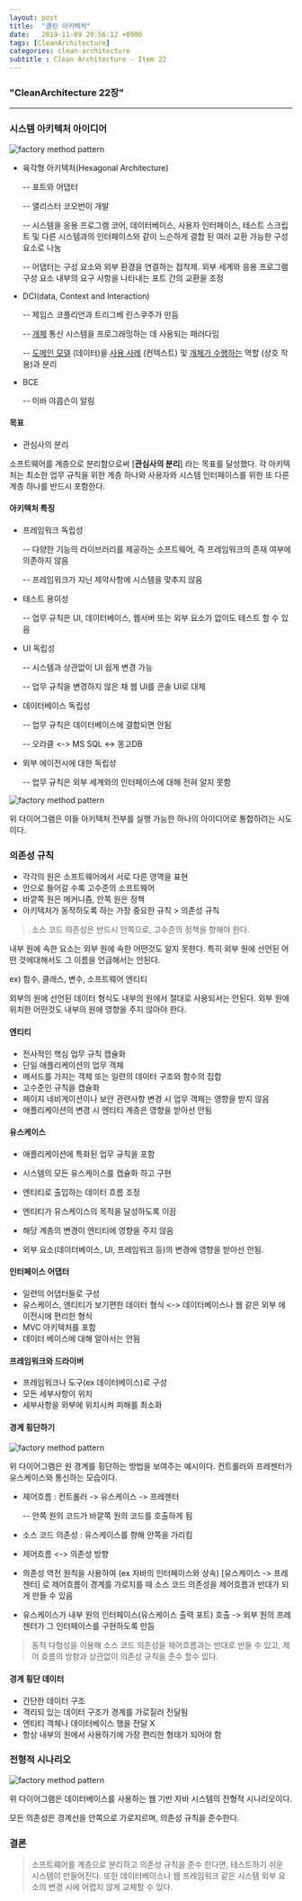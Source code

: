 ```yaml
---
layout: post
title:  "클린 아키텍처"
date:   2019-11-09 20:56:12 +0900
tags: [CleanArchitecture]
categories: clean-architecture
subtitle : Clean Architecture - Item 22
---
```


### "CleanArchitecture 22장"
---

### 시스템 아키텍처 아이디어

![factory method pattern](1.png)

<!-- more -->

- 육각형 아키텍처(Hexagonal Architecture) 

  -- 포트와 어댑터

  -- 앨리스터 코오번이 개발

  -- 시스템을 응용 프로그램 코어, 데이터베이스, 사용자 인터페이스, 테스트 스크립트 및 다른 시스템과의 인터페이스와 같이 느슨하게 결합 된 여러 교환 가능한 구성 요소로 나눔

  -- 어댑터는 구성 요소와 외부 환경을 연결하는 접착제. 외부 세계와 응용 프로그램 구성 요소 내부의 요구 사항을 나타내는 포트 간의 교환을 조정

- DCI(data, Context and Interaction)

  -- 제임스 코플리언과 트리그베 린스쿠주가 만듬

  -- [개체](https://en.wikipedia.org/wiki/Object_(computer_science)) 통신 시스템을 프로그래밍하는 데 사용되는 패러다임 

  --  [도메인 모델](https://en.wikipedia.org/wiki/Domain_model) (데이터)을 [사용 사례](https://en.wikipedia.org/wiki/Use_case) (컨텍스트) 및 [개체가 수행하는](https://en.wikipedia.org/wiki/Object_(computer_science)) 역할 (상호 작용)과 분리

- BCE 

  -- 이바 야콥슨이 알림
  
  

#### 목표

- 관심사의 분리 

소프트웨어를 계층으로 분리함으로써 [**관심사의 분리**] 라는 목표를 달성했다. 각 아키텍처는 최소한 업무 규칙을  위한 계층 하나와 사용자와 시스템 인터페이스를 위한 또 다른 계층 하나를 반드시 포함한다. 



#### 아키텍처 특징

- 프레임워크 독립성 

  -- 다양한 기능의 라이브러리를 제공하는 소프트웨어, 즉 프레임워크의 존재 여부에 의존하지 않음

  -- 프레임워크가 지닌 제약사항에 시스템을 맞추지 않음

- 테스트 용이성

  -- 업무 규칙은 UI, 데이터베이스, 웹서버 또는 외부 요소가 없이도 테스트 할 수 있음

- UI 독립성

  -- 시스템과 상관없이 UI 쉽게 변경 가능

  -- 업무 규칙을 변경하지 않은 채 웹 UI를 콘솔 UI로 대체 

- 데이터베이스 독립성

  -- 업무 규칙은 데이터베이스에 결합되면 안됨

  -- 오라클 <-> MS SQL <-> 몽고DB 

- 외부 에이전시에 대한 독립성

  -- 업무 규칙은 외부 세계와의 인터페이스에 대해 전혀 알지 못함
  
  

![factory method pattern](2.jpg)

위 다이어그램은 이들 아키텍처 전부를 실행 가능한 하나의 아이디어로 통합하려는 시도이다.



### 의존성 규칙

- 각각의 원은 소프트웨어에서 서로 다른 영역을 표현
-  안으로 들어갈 수록 고수준의 소프트웨어
- 바깥쪽 원은 메커니즘, 안쪽 원은 정책
- 아키텍처가 동작하도록 하는 가장 중요한 규칙 > 의존성 규칙

> 소스 코드 의존성은 반드시 안쪽으로, 고수준의 정책을 향해야 한다. 



내부 원에 속한 요소는 외부 원에 속한 어떤것도 알지 못한다. 특히 외부 원에 선언된 어떤 것에대해서도 그 이름을 언급해서는 안된다. 

ex) 함수, 클래스, 변수, 소프트웨어 엔티티

외부의 원에 선언된 데이터 형식도 내부의 원에서 절대로 사용되서는 안된다. 외부 원에 위치한 어떤것도 내부의 원에 영향을 주지 않아야 한다. 



#### 엔티티

- 전사적인 핵심 업무 규칙 캡슐화
- 단일 애플리케이션의 업무 객체
- 메서드를 가지는 객체 또는 일련의 데이터 구조와 함수의 집합
- 고수준인 규칙을 캡슐화
- 페이지 네비게이션이나 보안 관련사항 변경 시 업무 객체는 영향을 받지 않음
- 애플리케이션의 변경 시 엔티티 계층은 영향을 받아선 안됨



#### 유스케이스

- 애플리케이션에 특화된 업무 규칙을 포함

- 시스템의 모든 유스케이스를 캡슐화 하고 구현

- 엔티티로 출입하는 데이터 흐름 조정

- 엔티티가 유스케이스의 목적을 달성하도록 이끔

- 해당 계층의 변경이 엔티티에 영향을 주지 않음

- 외부 요소(데이터베이스, UI, 프레임워크 등)의 변경에 영향을 받아선 안됨.

  

#### 인터페이스 어댑터 

- 일련의 어댑터들로 구성
- 유스케이스, 엔티티가 보기편한 데이터 형식 <-> 데이터베이스나 웹 같은 외부 에이전시에 편리한 형식
- MVC 아키텍처를 포함
- 데이터 베이스에 대해 알아서는 안됨



#### 프레임워크와 드라이버

- 프레임워크나 도구(ex 데이터베이스)로 구성
- 모든 세부사항이 위치
- 세부사항을 외부에 위치시켜 피해를 최소화



#### 경계 횡단하기

![factory method pattern](3.png)

위 다이어그램은 원 경계를 횡단하는 방법을 보여주는 예시이다. 컨트롤러와 프레젠터가 유스케이스와 통신하는 모습이다. 

- 제어흐름 : 컨트롤러 -> 유스케이스 -> 프레젠터

  -- 안쪽 원의 코드가 바깥쪽 원의 코드를 호출하게 됨

- 소스 코드 의존성 : 유스케이스를 향해 안쪽을 가리킴

- 제어흐름 <-> 의존성 방향 

- 의존성 역전 원칙을 사용하여 (ex 자바의 인터페이스와 상속) [유스케이스 -> 프레젠터] 로 제어흐름이 경계를 가로지를 때 소스 코드 의존성을 제어흐름과 반대가 되게 만들 수 있음

- 유스케이스가 내부 원의 인터페이스(유스케이스 출력 포트) 호출 -> 외부 원의 프레젠터가 그 인터페이스를 구현하도록 만듬

> 동적 다형성을 이용해 소스 코드 의존성을 제어흐름과는 반대로 반들 수 있고, 제어 흐름의 방향과 상관없이 의존성 규칙을 준수 할수 있다. 



#### 경계 횡단 데이터 

- 간단한 데이터 구조 
- 격리되 있는 데이터 구조가 경계를 가로질러 전달됨 
- 엔티티 객체나 데이터베이스 행을 전달 X
- 항상 내부의 원에서 사용하기에 가장 편리한 형태가 되어야 함



### 전형적 시나리오 

![factory method pattern](4.jpeg)

위 다이어그램은 데이터베이스를 사용하는 웹 기반 자바 시스템의 전형적 시나리오이다. 

모든 의존성은 경계선을 안쪽으로 가로지르며, 의존성 규칙을 준수한다. 



### 결론

> 소프트웨어를 계층으로 분리하고 의존성 규칙을 준수 한다면, 테스트하기 쉬운 시스템이 만들어진다. 또한 데이터베이스나 웹 프레임워크 같은 시스템 외부 요소의 변경 시에 어렵지 않게 교체할 수 있다. 

